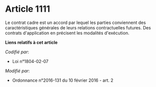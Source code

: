 # Article 1111

Le contrat cadre est un accord par lequel les parties conviennent des caractéristiques générales de leurs relations
contractuelles futures. Des contrats d'application en précisent les modalités d'exécution.

**Liens relatifs à cet article**

_Codifié par_:

  - Loi n°1804-02-07

_Modifié par_:

  - Ordonnance n°2016-131 du 10 février 2016 - art. 2
